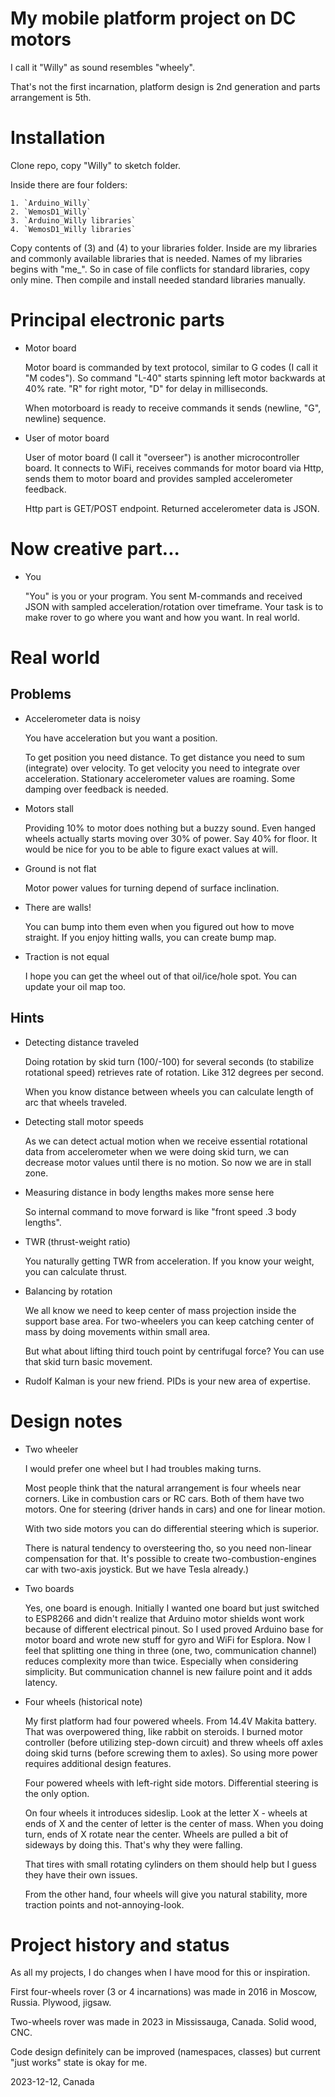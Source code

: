 # My mobile platform project on DC motors

  I call it "Willy" as sound resembles "wheely".

  That's not the first incarnation, platform design is 2nd generation
  and parts arrangement is 5th.

# Installation

  Clone repo, copy "Willy" to sketch folder.

  Inside there are four folders:

    1. `Arduino_Willy`
    2. `WemosD1_Willy`
    3. `Arduino_Willy libraries`
    4. `WemosD1_Willy libraries`

  Copy contents of (3) and (4) to your libraries folder. Inside are my
  libraries and commonly available libraries that is needed. Names of
  my libraries begins with "me_". So in case of file conflicts for
  standard libraries, copy only mine. Then compile and install needed
  standard libraries manually.

# Principal electronic parts

  * Motor board

    Motor board is commanded by text protocol, similar to G codes (I call
    it "M codes"). So command "L-40" starts spinning left motor backwards
    at 40% rate. "R" for right motor, "D" for delay in milliseconds.

    When motorboard is ready to receive commands it sends
    (newline, "G", newline) sequence.

  * User of motor board

    User of motor board (I call it "overseer") is another microcontroller
    board. It connects to WiFi, receives commands for motor board via Http,
    sends them to motor board and provides sampled accelerometer feedback.

    Http part is GET/POST endpoint. Returned accelerometer data is JSON.

# Now creative part...

  * You

    "You" is you or your program. You sent M-commands and received
    JSON with sampled acceleration/rotation over timeframe.
    Your task is to make rover to go where you want and how you want.
    In real world.

# Real world

## Problems

  * Accelerometer data is noisy

    You have acceleration but you want a position.

    To get position you need distance. To get distance you need to sum
    (integrate) over velocity. To get velocity you need to integrate
    over acceleration. Stationary accelerometer values are roaming.
    Some damping over feedback is needed.

  * Motors stall

    Providing 10% to motor does nothing but a buzzy sound. Even hanged
    wheels actually starts moving over 30% of power. Say 40% for floor.
    It would be nice for you to be able to figure exact values at will.

  * Ground is not flat

    Motor power values for turning depend of surface inclination.

  * There are walls!

    You can bump into them even when you figured out how to move
    straight. If you enjoy hitting walls, you can create bump map.

  * Traction is not equal

    I hope you can get the wheel out of that oil/ice/hole spot. You can
    update your oil map too.

## Hints

  * Detecting distance traveled

    Doing rotation by skid turn (100/-100) for several seconds
    (to stabilize rotational speed) retrieves rate of rotation.
    Like 312 degrees per second.

    When you know distance between wheels you can calculate length of
    arc that wheels traveled.

  * Detecting stall motor speeds

    As we can detect actual motion when we receive essential
    rotational data from accelerometer when we were doing skid turn,
    we can decrease motor values until there is no motion. So now we
    are in stall zone.

  * Measuring distance in body lengths makes more sense here

    So internal command to move forward is like "front speed .3 body lengths".

  * TWR (thrust-weight ratio)

    You naturally getting TWR from acceleration. If you know your weight,
    you can calculate thrust.

  * Balancing by rotation

    We all know we need to keep center of mass projection inside the
    support base area. For two-wheelers you can keep catching center of
    mass by doing movements within small area.

    But what about lifting third touch point by centrifugal force?
    You can use that skid turn basic movement.

  * Rudolf Kalman is your new friend. PIDs is your new area of expertise.

# Design notes

  * Two wheeler

    I would prefer one wheel but I had troubles making turns.

    Most people think that the natural arrangement is four wheels near
    corners. Like in combustion cars or RC cars. Both of them have two
    motors. One for steering (driver hands in cars) and one for linear
    motion.

    With two side motors you can do differential steering which is superior.

    There is natural tendency to oversteering tho, so you need
    non-linear compensation for that. It's possible to create
    two-combustion-engines car with two-axis joystick. But we have
    Tesla already.)

  * Two boards

    Yes, one board is enough. Initially I wanted one board but just
    switched to ESP8266 and didn't realize that Arduino motor shields
    wont work because of different electrical pinout. So I used proved
    Arduino base for motor board and wrote new stuff for gyro and WiFi
    for Esplora. Now I feel that splitting one thing in three (one, two,
    communication channel) reduces complexity more than twice.
    Especially when considering simplicity. But communication channel
    is new failure point and it adds latency.

  * Four wheels (historical note)

    My first platform had four powered wheels. From 14.4V Makita
    battery. That was overpowered thing, like rabbit on steroids. I
    burned motor controller (before utilizing step-down circuit) and
    threw wheels off axles doing skid turns (before screwing them to
    axles). So using more power requires additional design features.

    Four powered wheels with left-right side motors. Differential
    steering is the only option.

    On four wheels it introduces sideslip. Look at the letter X - wheels
    at ends of X and the center of letter is the center of mass. When
    you doing turn, ends of X rotate near the center. Wheels are pulled
    a bit of sideways by doing this. That's why they were falling.

    That tires with small rotating cylinders on them should help but I
    guess they have their own issues.

    From the other hand, four wheels will give you natural stability,
    more traction points and not-annoying-look.

# Project history and status

  As all my projects, I do changes when I have mood for this or
  inspiration.

  First four-wheels rover (3 or 4 incarnations) was made in 2016 in
  Moscow, Russia. Plywood, jigsaw.

  Two-wheels rover was made in 2023 in Mississauga, Canada. Solid wood,
  CNC.

  Code design definitely can be improved (namespaces, classes) but current
  "just works" state is okay for me.

2023-12-12, Canada
